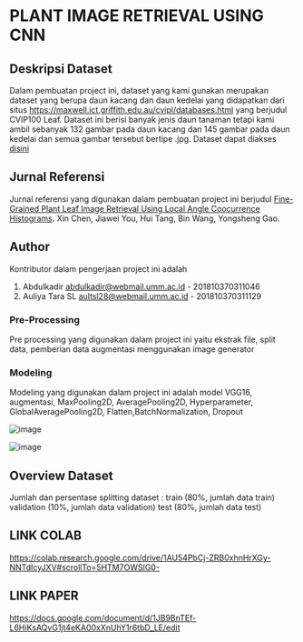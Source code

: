 # PLANT IMAGE RETRIEVAL USING CNN

## Deskripsi Dataset
Dalam pembuatan project ini, dataset yang kami gunakan merupakan dataset yang berupa daun kacang dan daun kedelai yang didapatkan dari situs https://maxwell.ict.griffith.edu.au/cvipl/databases.html yang berjudul CVIP100 Leaf. Dataset ini berisi banyak jenis daun tanaman tetapi kami ambil sebanyak 132 gambar pada daun kacang dan 145 gambar pada daun kedelai dan semua gambar tersebut bertipe .jpg. Dataset dapat diakses [disini](https://drive.google.com/folderview?id=1h1zkhKYxtAMCyqL96c1imNViedBxl80G)

## Jurnal Referensi
Jurnal referensi yang digunakan dalam pembuatan project ini berjudul [Fine-Grained Plant Leaf Image Retrieval Using Local Angle Coocurrence Histograms](http://www.doi.org/10.1109/ICIP42928.2021.9506351). Xin Chen, Jiawei You, Hui Tang, Bin Wang, Yongsheng Gao.

## Author
Kontributor dalam pengerjaan project ini adalah
1. Abdulkadir [abdulkadir@webmail.umm.ac.id](http://www.gmail.com) - 201810370311046
2. Auliya Tara SL [aultsl28@webmail.umm.ac.id](http://www.gmail.com) - 201810370311129

### Pre-Processing
Pre processing yang digunakan dalam project ini yaitu ekstrak file, split data, pemberian data augmentasi menggunakan image generator

### Modeling
Modeling yang digunakan dalam project ini adalah model VGG16, augmentasi, MaxPooling2D, AveragePooling2D, Hyperparameter, GlobalAveragePooling2D, Flatten,BatchNormalization, Dropout

![image](https://user-images.githubusercontent.com/92361807/149971430-e4049265-4224-4fe8-b445-edf6dca97ae2.png)

![image](https://user-images.githubusercontent.com/92361807/149971667-e2643287-a82c-4cdc-98eb-2425588918be.png)

## Overview Dataset
Jumlah dan persentase splitting dataset :
train (80%, jumlah data train)
validation (10%, jumlah data validation)
test (80%, jumlah data test)

## LINK COLAB
https://colab.research.google.com/drive/1AU54PbCj-ZRB0xhnHrXGy-NNTdIcyJXV#scrollTo=5HTM7OWSIG0-

## LINK PAPER
https://docs.google.com/document/d/1JB9BnTEf-L6HiKsAQvG1jt4eKA00xXnUhY1r6tbD_LE/edit
